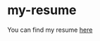 # my-resume

You can find my resume [here](https://github.com/ngntrgduc/my-resume/blob/master/resume/my_resume.pdf)
